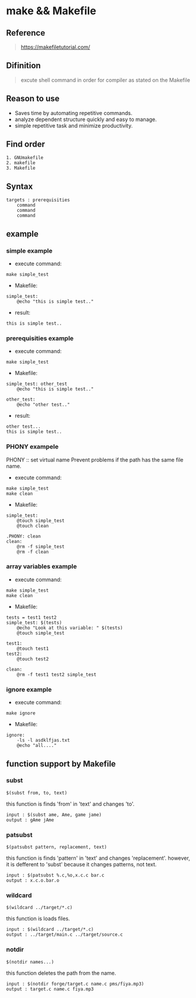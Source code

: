 # make && Makefile
## Reference
> https://makefiletutorial.com/
## Difinition
> excute shell command in order for compiler as stated on the Makefile

## Reason to use
* Saves time by automating repetitive commands.
* analyze dependent structure quickly and easy to manage.
* simple repetitive task and minimize productivity.

## Find order
```
1. GNUmakefile
2. makefile
3. Makefile
```

## Syntax
```
targets : prerequisities
    command
    command
    command
```
## example
### simple example
* execute command: 
```
make simple_test
```
* Makefile:
```
simple_test:
    @echo "this is simple test.."
```
* result:
```
this is simple test..
```
### prerequisities example
* execute command: 
```
make simple_test
```
* Makefile:
```
simple_test: other_test
    @echo "this is simple test.."

other_test:
    @echo "other test.."
```
* result:
```
other test...
this is simple test..
```

### PHONY exampele
PHONY :: set virtual name
Prevent problems if the path has the same file name.
* execute command:
```
make simple_test
make clean
```
* Makefile:
```
simple_test:
	@touch simple_test
	@touch clean
 
.PHONY: clean
clean:
	@rm -f simple_test
	@rm -f clean
```

### array variables example
* execute command:
```
make simple_test
make clean
```
* Makefile:
```
tests = test1 test2
simple_test: $(tests)
	@echo "Look at this variable: " $(tests)
	@touch simple_test

test1:
	@touch test1
test2:
	@touch test2
 
clean:
	@rm -f test1 test2 simple_test
```
### ignore example
* execute command:
```
make ignore
```
* Makefile:
```
ignore: 
	-ls -l asdklfjas.txt
	@echo "all...."

```

## function support by Makefile
### subst
```
$(subst from, to, text)
```
this function is finds 'from' in 'text' and changes 'to'.
```
input : $(subst ame, Ame, game jame)
output : gAme jAme
```

### patsubst
```
$(patsubst pattern, replacement, text)
```
this function is finds 'pattern' in 'text' and changes 'replacement'. however, it is defferent to 'subst' because it changes patterns, not text.
```
input : $(patsubst %.c,%o,x.c.c bar.c
output : x.c.o.bar.o 
```

### wildcard
```
$(wildcard ../target/*.c)
```
this function is loads files.
```
input : $(wildcard ../target/*.c)
output : ../target/main.c ../target/source.c
```

### notdir
```
$(notdir names...)
```
this function deletes the path from the name.
```
input : $(notdir forge/target.c name.c pms/fiya.mp3)
output : target.c name.c fiya.mp3
```



